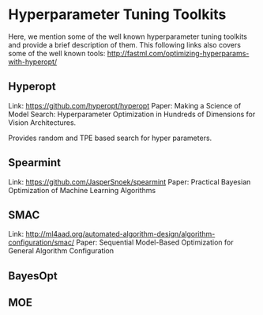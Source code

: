 # Hyperparameter Tuning Toolkits
Here, we mention some of the well known hyperparameter tuning toolkits and provide a brief description of them.
This following links also covers some of the well known tools:
http://fastml.com/optimizing-hyperparams-with-hyperopt/

## Hyperopt

Link: https://github.com/hyperopt/hyperopt
Paper: Making a Science of Model Search: Hyperparameter Optimization in Hundreds of Dimensions for Vision Architectures.

Provides random and TPE based search for hyper parameters. 

## Spearmint

Link: https://github.com/JasperSnoek/spearmint
Paper: Practical Bayesian Optimization of Machine Learning Algorithms

## SMAC

Link: http://ml4aad.org/automated-algorithm-design/algorithm-configuration/smac/
Paper: Sequential Model-Based Optimization for General Algorithm Configuration

## BayesOpt

## MOE

